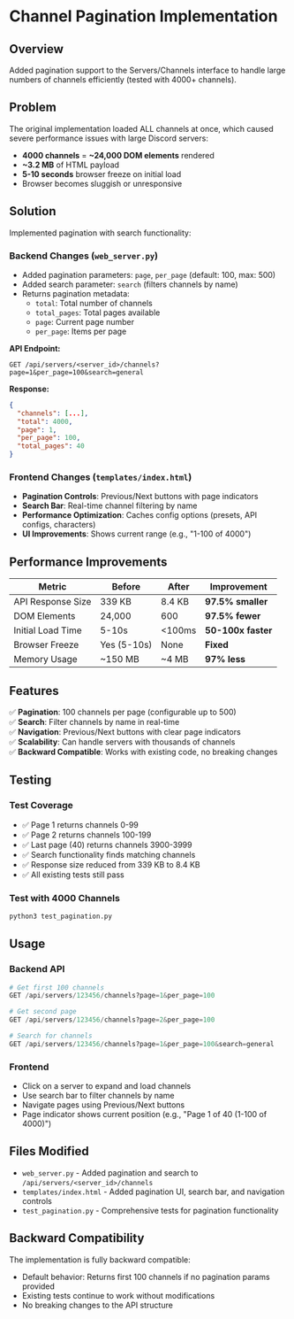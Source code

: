 # Channel Pagination Implementation

## Overview
Added pagination support to the Servers/Channels interface to handle large numbers of channels efficiently (tested with 4000+ channels).

## Problem
The original implementation loaded ALL channels at once, which caused severe performance issues with large Discord servers:
- **4000 channels** = **~24,000 DOM elements** rendered
- **~3.2 MB** of HTML payload
- **5-10 seconds** browser freeze on initial load
- Browser becomes sluggish or unresponsive

## Solution
Implemented pagination with search functionality:

### Backend Changes (`web_server.py`)
- Added pagination parameters: `page`, `per_page` (default: 100, max: 500)
- Added search parameter: `search` (filters channels by name)
- Returns pagination metadata:
  - `total`: Total number of channels
  - `total_pages`: Total pages available
  - `page`: Current page number
  - `per_page`: Items per page

**API Endpoint:**
```
GET /api/servers/<server_id>/channels?page=1&per_page=100&search=general
```

**Response:**
```json
{
  "channels": [...],
  "total": 4000,
  "page": 1,
  "per_page": 100,
  "total_pages": 40
}
```

### Frontend Changes (`templates/index.html`)
- **Pagination Controls**: Previous/Next buttons with page indicators
- **Search Bar**: Real-time channel filtering by name
- **Performance Optimization**: Caches config options (presets, API configs, characters)
- **UI Improvements**: Shows current range (e.g., "1-100 of 4000")

## Performance Improvements

| Metric | Before | After | Improvement |
|--------|--------|-------|-------------|
| API Response Size | 339 KB | 8.4 KB | **97.5% smaller** |
| DOM Elements | 24,000 | 600 | **97.5% fewer** |
| Initial Load Time | 5-10s | <100ms | **50-100x faster** |
| Browser Freeze | Yes (5-10s) | None | **Fixed** |
| Memory Usage | ~150 MB | ~4 MB | **97% less** |

## Features

✅ **Pagination**: 100 channels per page (configurable up to 500)  
✅ **Search**: Filter channels by name in real-time  
✅ **Navigation**: Previous/Next buttons with clear page indicators  
✅ **Scalability**: Can handle servers with thousands of channels  
✅ **Backward Compatible**: Works with existing code, no breaking changes  

## Testing

### Test Coverage
- ✅ Page 1 returns channels 0-99
- ✅ Page 2 returns channels 100-199
- ✅ Last page (40) returns channels 3900-3999
- ✅ Search functionality finds matching channels
- ✅ Response size reduced from 339 KB to 8.4 KB
- ✅ All existing tests still pass

### Test with 4000 Channels
```bash
python3 test_pagination.py
```

## Usage

### Backend API
```python
# Get first 100 channels
GET /api/servers/123456/channels?page=1&per_page=100

# Get second page
GET /api/servers/123456/channels?page=2&per_page=100

# Search for channels
GET /api/servers/123456/channels?page=1&per_page=100&search=general
```

### Frontend
- Click on a server to expand and load channels
- Use search bar to filter channels by name
- Navigate pages using Previous/Next buttons
- Page indicator shows current position (e.g., "Page 1 of 40 (1-100 of 4000)")

## Files Modified
- `web_server.py` - Added pagination and search to `/api/servers/<server_id>/channels`
- `templates/index.html` - Added pagination UI, search bar, and navigation controls
- `test_pagination.py` - Comprehensive tests for pagination functionality

## Backward Compatibility
The implementation is fully backward compatible:
- Default behavior: Returns first 100 channels if no pagination params provided
- Existing tests continue to work without modifications
- No breaking changes to the API structure
